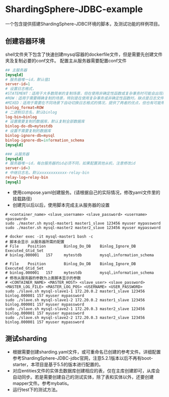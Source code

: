 #  ShardingSphere-JDBC-example

一个包含提供搭建ShardingSphere-JDBC环境的脚本，及测试功能的样例项目。

## 创建容器环境

shell文件夹下包含了快速创建mysql容器的dockerfile文件，但是需要先创建文件夹及复制必要的conf文件。
配置主从服务器需要配置conf文件

```conf
## 主服务器
[mysqld]
# 服务器唯一id，默认值1
server-id=1
# 设置日志格式，
#STATEMENT：适用于大多数简单的复制场景，但在使用非确定性函数或复杂事务时可能会出现问题。
#ROW：适用于需要精确复制的场景，特别是在使用复杂事务或非确定性函数时。缺点是日志文件较大。
#MIXED：适用于需要在不同场景下自动切换日志格式的情况，提供了两者的优点，但也有可能带来复杂性。
binlog_format=ROW
# 二进制日志名，默认binlog
log-bin=binlog
# 设置需要复制的数据库，默认复制全部数据库
binlog-do-db=mytestdb
# 设置不需要复制的数据库
binlog-ignore-db=mysql
binlog-ignore-db=information_schema
[mysqld]

### 从服务器
[mysqld]
# 服务器唯一id，每台服务器的id必须不同，如果配置其他从机，注意修改id
server-id=3
# 中继日志名，默认xxxxxxxxxxxx-relay-bin
relay-log=relay-bin
[mysql]
```

- 使用compose.yaml创建服务。(请根据自己的实际情况，修改yaml文件里的挂载路径)
- 创建完以后以后，使用脚本完成主从服务器的设置

```shell
# <container_name> <slave_username> <slave_password> <username> <password>
sudo ./master.sh mysql-master1 master1_slave 123456 myuser mypassword 
sudo ./master.sh mysql-master2 master2_slave 123456 myuser mypassword 

# docker exec -it mysql-master1 bash -c
# 脚本会显示 从服务器所需的配置
# File    Position        Binlog_Do_DB    Binlog_Ignore_DB        Executed_Gtid_Set
# binlog.000001   157     mytestdb        mysql,information_schema

# File    Position        Binlog_Do_DB    Binlog_Ignore_DB        Executed_Gtid_Set
# binlog.000001   157     mytestdb        mysql,information_schema
# 修改从服务器的参数为上面脚本显示的参数
# <CONTAINER_NAME> <MASTER_HOST> <slave_user> <slave_password> <MASTER_LOG_FILE> <MASTER_LOG_POS> <USERNAME> <USER_PASSWORD>
sudo ./slave.sh mysql-slave1-1 172.20.0.2 master1_slave 123456 binlog.000001 157 myuser mypassword 
sudo ./slave.sh mysql-slave1-2 172.20.0.2 master1_slave 123456 binlog.000001 157 myuser mypassword 
sudo ./slave.sh mysql-slave2-1 172.20.0.3 master2_slave 123456 binlog.000001 157 myuser mypassword 
sudo ./slave.sh mysql-slave2-2 172.20.0.3 master2_slave 123456 binlog.000001 157 myuser mypassword
```

## 测试sharding

- 根据需要创建sharding.yaml文件，或可重命名已创建的参考文件。详细配置参考ShardingSphere-JDBC-jdbc官网，注意5.2.1版本以后不再有boot-starter，本项目是基于5.5的版本进行配置的。
- 对应entities文件的实体去数据库创建相应的表，仅在主库创建即可，从库会自动同步。若是需要创建自己的测试实体，除了表和实体以外，还要创建mapper文件。参考mybatis。
- 运行test下的测试方法。
